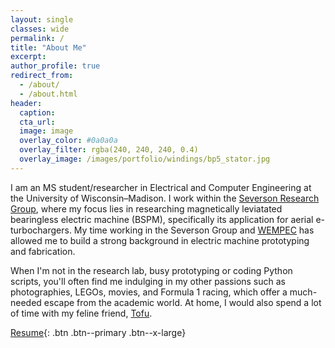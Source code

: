 ```yaml
---
layout: single
classes: wide
permalink: /
title: "About Me"
excerpt: 
author_profile: true
redirect_from: 
  - /about/
  - /about.html
header: 
  caption: 
  cta_url:
  image: image
  overlay_color: #0a0a0a
  overlay_filter: rgba(240, 240, 240, 0.4)
  overlay_image: /images/portfolio/windings/bp5_stator.jpg
---
```


 I am an MS student/researcher in Electrical and Computer Engineering at the University of Wisconsin–Madison. I work within the [Severson Research Group](https://severson.wempec.wisc.edu/), where my focus lies in researching magnetically leviatated bearingless electric machine (BSPM), specifically its application for aerial e-turbochargers. My time working in the Severson Group and [WEMPEC](https://wempec.wisc.edu/) has allowed me to build a strong background in electric machine prototyping and fabrication.

 When I'm not in the research lab, busy prototyping or coding Python scripts, you'll often find me indulging in my other passions such as photographies, LEGOs, movies, and Formula 1 racing, which offer a much-needed escape from the academic world. At home, I would also spend a lot of time with my feline friend, [Tofu](../images/tofu_cat/tofu2.jpg). 

[Resume](/files/anson_resume_fall2023.pdf){: .btn .btn--primary .btn--x-large}

<!-- <style>
@import url("https://fonts.googleapis.com/css?family=Montserrat:400,700");
* {
  box-sizing: border-box;
}

body {
  font-family: Montserrat, sans-serif;
  margin: 0;
  padding: 3rem;
}

.grid {
  display: grid;
  grid-template-columns: repeat(auto-fit, 17rem);
  gap: 2rem;
}

.item {
  position: relative;
  height: 19rem;
  background-color: lightGrey;
  overflow-y: hidden;
  box-shadow: 0.1rem 0.1rem 1rem rgba(0, 0, 0, 0.1);
}
.item h3 {
  margin: 0;
  display: block;
  background-color: turquoise;
  padding: 1rem;
}
.item a {
  position: absolute;
  top: 0;
  left: 0;
  width: 100%;
  height: 100%;
  z-index: 1;
}
.item a:hover ~ .item__overlay, .item a:focus ~ .item__overlay {
  transform: translate3d(0, 0, 0);
}

img {
  width: 100%;
  height: 100%;
  display: block;
  object-fit: cover;
}

.item__overlay {
  display: flex;
  flex-direction: column;
  justify-content: center;
  height: 100%;
  position: absolute;
  width: 100%;
  top: 0;
  transition: transform 300ms;
  background-color: #82ebe0;
  transform: translate3d(0, calc(100% - 3.5rem), 0);
}

.item__body {
  flex-grow: 1;
  padding: 1rem;
}
.item__body p {
  margin: 0;
}

</style>

<div class="grid">
  <div class="item">
    <a href="#0" aria-labelledby="person1"></a>
    <img src='https://images.unsplash.com/photo-1590424744257-fdb03ed78ae0?ixlib=rb-1.2.1&q=80&fm=jpg&crop=entropy&cs=tinysrgb&w=400&fit=max&ixid=eyJhcHBfaWQiOjE0NTg5fQ' alt=''>
    <div class="item__overlay">
      <h3 id="person1" aria-hidden="true">Person 1</h3>
      <div class="item__body">
        <p>Lorem ipsum dolor sit amet, consectetur adipiscing elit, sed do eiusmod tempor incididunt ut labore et dolore magna aliqua.</p>
      </div>
    </div>
  </div>
  <div class="item">
    <a href="#0" aria-labelledby="person2"></a>
    <img src='https://images.unsplash.com/photo-1590424744257-fdb03ed78ae0?ixlib=rb-1.2.1&q=80&fm=jpg&crop=entropy&cs=tinysrgb&w=400&fit=max&ixid=eyJhcHBfaWQiOjE0NTg5fQ' alt=''>
    <div class="item__overlay">
      <h3 id="person2" aria-hidden="true">Person 2</h3>
      <div class="item__body">
        <p>Lorem ipsum dolor sit amet, consectetur adipiscing elit, sed do eiusmod tempor incididunt ut labore et dolore magna aliqua.</p>
      </div>
    </div>
  </div>
  <div class="item">
    <a href="#0" aria-labelledby="person3"></a>
    <img src='https://images.unsplash.com/photo-1590424744257-fdb03ed78ae0?ixlib=rb-1.2.1&q=80&fm=jpg&crop=entropy&cs=tinysrgb&w=400&fit=max&ixid=eyJhcHBfaWQiOjE0NTg5fQ' alt=''>
    <div class="item__overlay">
      <h3 id="person3" aria-hidden="true">Person 3</h3>
      <div class="item__body">
        <p>Lorem ipsum dolor sit amet, consectetur adipiscing elit, sed do eiusmod tempor incididunt ut labore et dolore magna aliqua.</p>
      </div>
    </div>
  </div>
</div> -->